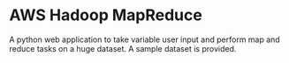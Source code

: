 # AWS Hadoop MapReduce
A python web application to take variable user input and perform map and reduce tasks on a huge dataset. A sample dataset is provided.

